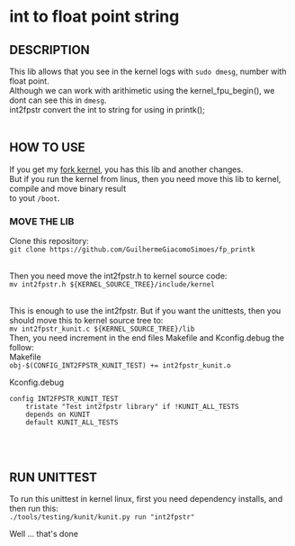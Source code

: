 # int to float point string

## DESCRIPTION
This lib allows that you see in the kernel logs with `sudo dmesg`, number with float point. <br>
Although we can work with arithimetic using the kernel_fpu_begin(), we dont can see this in `dmesg`. <br>
int2fpstr convert the int to string for using in printk();<br><br>

## HOW TO USE
If you get my [fork kernel](https://github.com/GuilhermeGiacomoSimoes/linux), you has this lib and another changes. <br>
But if you run the kernel from linus, then you need move this lib to kernel, compile and move binary result <br>
to yout `/boot`.

### MOVE THE LIB
Clone this repository: <br>
`git clone https://github.com/GuilhermeGiacomoSimoes/fp_printk` <br><br>

Then you need move the int2fpstr.h to kernel source code: <br>
`mv int2fpstr.h ${KERNEL_SOURCE_TREE}/include/kernel`<br><br>

This is enough to use the int2fpstr. But if you want the unittests, then you should move this to kernel source tree to:<br>
`mv int2fpstr_kunit.c ${KERNEL_SOURCE_TREE}/lib`<br>
Then, you need increment in the end files Makefile and Kconfig.debug the follow:<br>
Makefile<br>
`obj-$(CONFIG_INT2FPSTR_KUNIT_TEST) += int2fpstr_kunit.o`<br>

Kconfig.debug
```
config INT2FPSTR_KUNIT_TEST
	tristate "Test int2fpstr library" if !KUNIT_ALL_TESTS
	depends on KUNIT
	default KUNIT_ALL_TESTS
```
<br><br>


## RUN UNITTEST
To run this unittest in kernel linux, first you need dependency installs, and then
run this:<br>
`./tools/testing/kunit/kunit.py run "int2fpstr"`


Well ... that's done 
